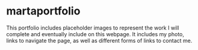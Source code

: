 # martaportfolio

This portfolio includes placeholder images to represent the work I will complete and eventually include on this webpage. It includes my photo, links to navigate the page, as well as different forms of links to contact me. 
